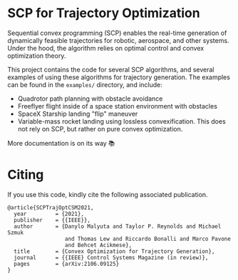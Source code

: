 # SCP for Trajectory Optimization

Sequential convex programming (SCP) enables the real-time generation of
dynamically feasible trajectories for robotic, aerospace, and other
systems. Under the hood, the algorithm relies on optimal control and convex
optimization theory.

This project contains the code for several SCP algorithms, and several examples
of using these algorithms for trajectory generation. The examples can be found
in the `examples/` directory, and include:

- Quadrotor path planning with obstacle avoidance
- Freeflyer flight inside of a space station environment with obstacles
- SpaceX Starship landing "flip" maneuver
- Variable-mass rocket landing using lossless convexification. This does not
  rely on SCP, but rather on pure convex optimization.

More documentation is on its way :books:

# Citing

If you use this code, kindly cite the following associated publication.

```
@article{SCPTrajOptCSM2021,
  year	       = {2021},
  publisher    = {{IEEE}},
  author       = {Danylo Malyuta and Taylor P. Reynolds and Michael Szmuk
                  and Thomas Lew and Riccardo Bonalli and Marco Pavone
                  and Behcet Acikmese},
  title	       = {Convex Optimization for Trajectory Generation},
  journal      = {{IEEE} Control Systems Magazine (in review)},
  pages        = {arXiv:2106.09125}
}
```
